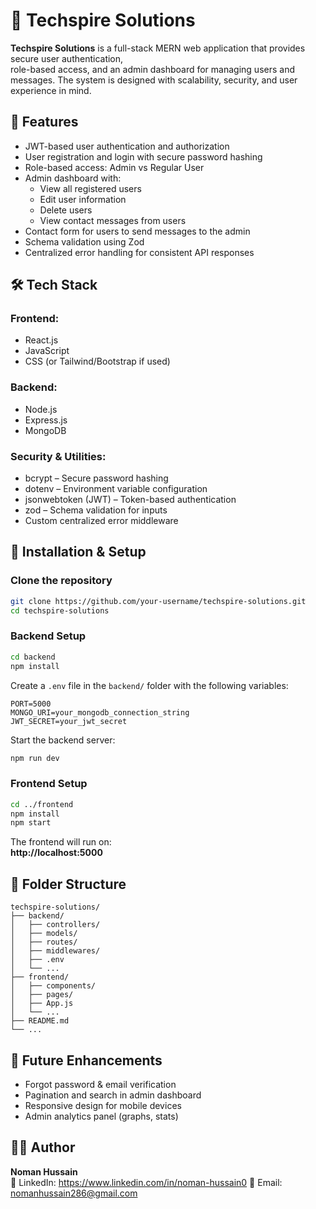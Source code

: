 
# 🚀 Techspire Solutions

**Techspire Solutions** is a full-stack MERN web application that provides secure user authentication,<br> role-based access, and an admin dashboard for managing users and messages. The system is designed with scalability, security, and user experience in mind.

## 📌 Features

- JWT-based user authentication and authorization  
- User registration and login with secure password hashing  
- Role-based access: Admin vs Regular User  
- Admin dashboard with:
  - View all registered users  
  - Edit user information  
  - Delete users  
  - View contact messages from users  
- Contact form for users to send messages to the admin  
- Schema validation using Zod  
- Centralized error handling for consistent API responses  

## 🛠 Tech Stack

### Frontend:
- React.js
- JavaScript
- CSS (or Tailwind/Bootstrap if used)

### Backend:
- Node.js
- Express.js
- MongoDB

### Security & Utilities:
- bcrypt – Secure password hashing  
- dotenv – Environment variable configuration  
- jsonwebtoken (JWT) – Token-based authentication  
- zod – Schema validation for inputs  
- Custom centralized error middleware  

## 🔧 Installation & Setup

### Clone the repository

```bash
git clone https://github.com/your-username/techspire-solutions.git
cd techspire-solutions
```

### Backend Setup

```bash
cd backend
npm install
```

Create a `.env` file in the `backend/` folder with the following variables:

```env
PORT=5000
MONGO_URI=your_mongodb_connection_string
JWT_SECRET=your_jwt_secret
```

Start the backend server:

```bash
npm run dev
```

### Frontend Setup

```bash
cd ../frontend
npm install
npm start
```

The frontend will run on:  
**http://localhost:5000**

## 📂 Folder Structure

```
techspire-solutions/
├── backend/
│   ├── controllers/
│   ├── models/
│   ├── routes/
│   ├── middlewares/
│   ├── .env
│   └── ...
├── frontend/
│   ├── components/
│   ├── pages/
│   ├── App.js
│   └── ...
├── README.md
└── ...
```

## 🚀 Future Enhancements

- Forgot password & email verification  
- Pagination and search in admin dashboard  
- Responsive design for mobile devices  
- Admin analytics panel (graphs, stats)


## 👨‍💻 Author

**Noman Hussain**  
💼 LinkedIn: https://www.linkedin.com/in/noman-hussain0
📧 Email: nomanhussain286@gmail.com

 

